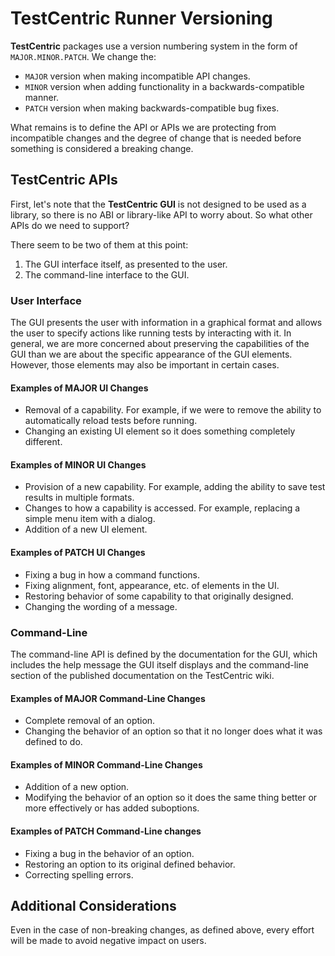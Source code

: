 # TestCentric Runner Versioning

**TestCentric** packages use a version numbering system in the form of `MAJOR.MINOR.PATCH`. We change the:

- `MAJOR` version when making incompatible API changes.
- `MINOR` version when adding functionality in a backwards-compatible manner.
- `PATCH` version when making backwards-compatible bug fixes.

What remains is to define the API or APIs we are protecting from incompatible changes and the degree of change that is needed before something is considered a breaking change.

## TestCentric APIs

First, let's note that the **TestCentric GUI** is not designed to be used as a library, so there is no ABI or library-like API to worry about. So what other APIs do we need to support? 

There seem to be two of them at this point:

1. The GUI interface itself, as presented to the user.
2. The command-line interface to the GUI.

### User Interface

The GUI presents the user with information in a graphical format and allows the user to specify actions like running tests by interacting with it. In general, we are more concerned about preserving the capabilities of the GUI than we are about the specific appearance of the GUI elements. However, those elements may also be important in certain cases.

#### Examples of MAJOR UI Changes

- Removal of a capability. For example, if we were to remove the ability to automatically reload tests before running.
- Changing an existing UI element so it does something completely different.

#### Examples of MINOR UI Changes

- Provision of a new capability. For example, adding the ability to save test results in multiple formats.
- Changes to how a capability is accessed. For example, replacing a simple menu item with a dialog.
- Addition of a new UI element.

#### Examples of PATCH UI Changes

- Fixing a bug in how a command functions.
- Fixing alignment, font, appearance, etc. of elements in the UI.
- Restoring behavior of some capability to that originally designed.
- Changing the wording of a message.

### Command-Line

The command-line API is defined by the documentation for the GUI, which includes the help message the GUI itself displays and the command-line section of the published documentation on the TestCentric wiki.

#### Examples of MAJOR Command-Line Changes

- Complete removal of an option.
- Changing the behavior of an option so that it no longer does what it was defined to do.

#### Examples of MINOR Command-Line Changes

- Addition of a new option.
- Modifying the behavior of an option so it does the same thing better or more effectively or has added suboptions.

#### Examples of PATCH Command-Line changes
- Fixing a bug in the behavior of an option.
- Restoring an option to its original defined behavior.
- Correcting spelling errors.


## Additional Considerations

Even in the case of non-breaking changes, as defined above, every effort will be made to avoid negative impact on users.
